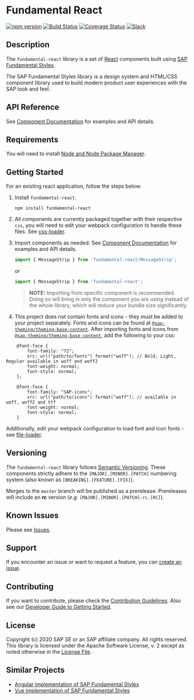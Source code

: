 # Fundamental React

[![npm version](https://badge.fury.io/js/fundamental-react.svg)](//www.npmjs.com/package/fundamental-react)
[![Build Status](https://travis-ci.org/SAP/fundamental-react.svg?branch=master)](https://travis-ci.org/SAP/fundamental-react)
[![Coverage Status](https://coveralls.io/repos/github/SAP/fundamental-react/badge.svg?branch=master)](https://coveralls.io/github/SAP/fundamental-react?branch=master)
[![Slack](https://img.shields.io/badge/slack-ui--fundamentals-blue.svg?logo=slack)](https://join.slack.com/t/ui-fundamentals/shared_invite/enQtNTIzOTU0Mzc2NTc5LWQzZWI5MWFhYjE5OTc4YzliN2JhOTc1ZjQxZTg1YjZiMWZiYzRkNjMwYzgyMmFkYmNhZDVjMWE5MDIzOWEzMmM)

## Description

The `fundamental-react` library is a set of [React](https://reactjs.org/) components built using [SAP Fundamental Styles](https://sap.github.io/fundamental-styles/).

The SAP Fundamental Styles library is a design system and HTML/CSS component library used to build modern product user experiences with the SAP look and feel.

## API Reference

See [Component Documentation](https://sap.github.io/fundamental-react/) for examples and API details.

## Requirements

You will need to install [Node and Node Package Manager](https://www.npmjs.com/get-npm).

## Getting Started

For an existing react application, follow the steps below:

1. Install `fundamental-react`.

    ```
    npm install fundamental-react
    ```

1. All components are currently packaged together with their respective `css`, you will need to edit your webpack configuration to handle these files. See [css-loader](https://github.com/webpack-contrib/css-loader).

1. Import components as needed. See [Component Documentation](https://sap.github.io/fundamental-react/) for examples and API details.
    ```javascript
    import { MessageStrip } from 'fundamental-react/MessageStrip';
    ```
    or
    ```javascript
    import { MessageStrip } from 'fundamental-react';
    ```

    > **NOTE:** Importing from specific component is recommended. Doing so will bring in only the component you are using instead of the whole library, which will reduce your bundle size significantly.


1. This project does not contain fonts and icons - they must be added to your project separately. Fonts and icons can be found at [`@sap-theming/theming-base-content`](https://github.com/SAP/theming-base-content). After importing fonts and icons from [`@sap-theming/theming-base-content`](https://github.com/SAP/theming-base-content), add the following to your css:

```
    @font-face {
        font-family: "72";
        src: url("path/to/fonts") format("woff"); // Bold, Light, Regular available in woff and woff2
        font-weight: normal;
        font-style: normal;
    };

    @font-face {
        font-family: "SAP-icons";
        src: url("path/to/icons") format("woff"); // available in woff, woff2 and ttf
        font-weight: normal;
        font-style: normal;
    }
```

Additionally, edit your webpack configuration to load font and icon fonts - see [file-loader](https://webpack.js.org/loaders/file-loader/).

## Versioning

The `fundamental-react` library follows [Semantic Versioning](https://semver.org/). These components strictly adhere to the `[MAJOR].[MINOR].[PATCH]` numbering system (also known as `[BREAKING].[FEATURE].[FIX]`).

Merges to the `master` branch will be published as a prerelease. Prereleases will include an **rc** version (_e.g._ `[MAJOR].[MINOR].[PATCH]-rc.[RC]`).

## Known Issues

Please see [Issues](https://github.com/SAP/fundamental-react/issues).

## Support

If you encounter an issue or want to request a feature, you can [create an issue](https://github.com/SAP/fundamental-react/issues/new).

## Contributing

If you want to contribute, please check the [Contribution Guidelines](https://github.com/SAP/fundamental-react/blob/master/.github/CONTRIBUTING.md). Also see our [Developer Guide to Getting Started](https://github.com/SAP/fundamental-react/wiki/Developer-Guide).

## License

Copyright (c) 2020 SAP SE or an SAP affiliate company. All rights reserved.
This library is licensed under the Apache Software License, v. 2 except as noted otherwise in the [License File](https://github.com/SAP/fundamental-react/blob/master/LICENSE.txt).

## Similar Projects

-   [Angular implementation of SAP Fundamental Styles](https://github.com/SAP/fundamental-ngx)
-   [Vue implementation of SAP Fundamental Styles](https://github.com/SAP/fundamental-vue)

